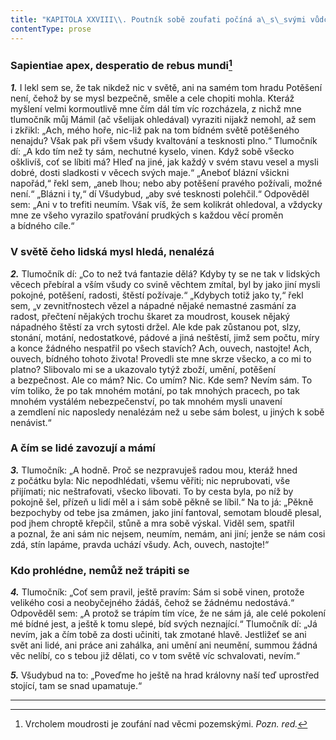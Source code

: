 ```yaml
---
title: "KAPITOLA XXVIII\\. Poutník sobě zoufati počíná a\_s\_svými vůdci se hádá"
contentType: prose
---
```


<section>

### Sapientiae apex, desperatio de rebus mundi[^27]

**_1._** I lekl sem se, že tak nikdež nic v světě, ani na samém tom hradu Potěšení není, čehož by se mysl bezpečně, směle a cele chopiti mohla. Kteráž myšlení velmi kormoutlivě mne čím dál tím víc rozcházela, z nichž mne tlumočník můj Mámil (ač všelijak ohledával) vyraziti nijakž nemohl, až sem i zkřikl: „Ach, mého hoře, nic-liž pak na tom bídném světě potěšeného nenajdu? Však pak při všem všudy kvaltování a tesknosti plno.“ Tlumočník dí: „A kdo tím než ty sám, nechutné kyselo, vinen. Když sobě všecko ošklivíš, coť se líbiti má? Hleď na jiné, jak každý v svém stavu vesel a mysli dobré, dosti sladkosti v věcech svých maje.“ „Aneboť blázní všickni napořád,“ řekl sem, „aneb lhou; nebo aby potěšení pravého požívali, možné není.“ „Blázni i ty,“ dí Všudybud, „aby své tesknosti polehčil.“ Odpověděl sem: „Ani v to trefiti neumím. Však víš, že sem kolikrát ohledoval, a vždycky mne ze všeho vyrazilo spatřování prudkých s každou věcí proměn a bídného cíle.“

### V světě čeho lidská mysl hledá, nenalézá

**_2._** Tlumočník dí: „Co to než tvá fantazie dělá? Kdyby ty se ne tak v lidských věcech přebíral a vším všudy co svině věchtem zmítal, byl by jako jiní mysli pokojné, potěšení, radosti, štěstí požívaje.“ „Kdybych totiž jako ty,“ řekl sem, „v zevnitřnostech vězel a nápadné nějaké nemastné zasmání za radost, přečtení nějakých trochu škaret za moudrost, kousek nějaký nápadného štěstí za vrch sytosti držel. Ale kde pak zůstanou pot, slzy, stonání, motání, nedostatkové, pádové a jiná neštěstí, jimž sem počtu, míry a konce žádného nespatřil po všech stavích? Ach, ouvech, nastojte! Ach, ouvech, bídného tohoto života! Provedli ste mne skrze všecko, a co mi to platno? Slibovalo mi se a ukazovalo tytýž zboží, umění, potěšení a bezpečnost. Ale co mám? Nic. Co umím? Nic. Kde sem? Nevím sám. To vím toliko, že po tak mnohém motání, po tak mnohých pracech, po tak mnohém vystálém nebezpečenství, po tak mnohém mysli unavení a zemdlení nic naposledy nenalézám než u sebe sám bolest, u jiných k sobě nenávist.“

### A čím se lidé zavozují a mámí

**_3._** Tlumočník: „A hodně. Proč se nezpravuješ radou mou, kteráž hned z počátku byla: Nic nepodhlédati, všemu věřiti; nic neprubovati, vše přijímati; nic neštrafovati, všecko libovati. To by cesta byla, po níž by pokojně šel, přízeň u lidí měl a i sám sobě pěkně se líbil.“ Na to já: „Pěkně bezpochyby od tebe jsa zmámen, jako jiní fantoval, semotam bloudě plesal, pod jhem chroptě křepčil, stůně a mra sobě výskal. Viděl sem, spatřil a poznal, že ani sám nic nejsem, neumím, nemám, ani jiní; jenže se nám cosi zdá, stín lapáme, pravda uchází všudy. Ach, ouvech, nastojte!“

### Kdo prohlédne, nemůž než trápiti se

**_4._** Tlumočník: „Coť sem pravil, ještě pravím: Sám si sobě vinen, protože velikého cosi a neobyčejného žádáš, čehož se žádnému nedostává.“ Odpověděl sem: „A protož se trápím tím více, že ne sám já, ale celé pokolení mé bídné jest, a ještě k tomu slepé, bíd svých neznající.“ Tlumočník dí: „Já nevím, jak a čím tobě za dosti učiniti, tak zmotané hlavě. Jestližeť se ani svět ani lidé, ani práce ani zahálka, ani umění ani neumění, summou žádná věc nelíbí, co s tebou již dělati, co v tom světě víc schvalovati, nevím.“

</section>

<section>

**_5._** Všudybud na to: „Poveďme ho ještě na hrad královny naší teď uprostřed stojící, tam se snad upamatuje.“

* * *

[^27]: Vrcholem moudrosti je zoufání nad věcmi pozemskými. _Pozn. red._

</section>
